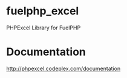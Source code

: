 fuelphp_excel
=============

PHPExcel Library for FuelPHP

Documentation
=============

http://phpexcel.codeplex.com/documentation